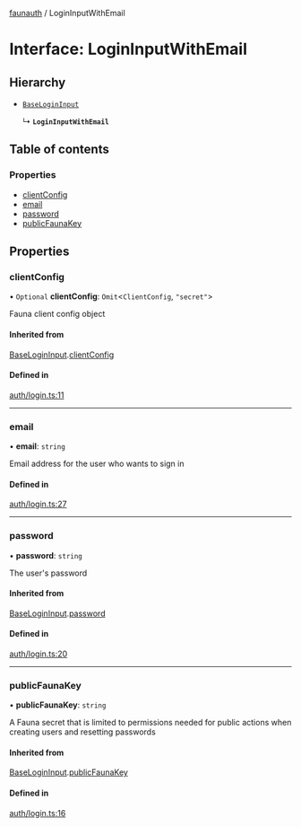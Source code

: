 [faunauth](../index.md) / LoginInputWithEmail

# Interface: LoginInputWithEmail

## Hierarchy

- [`BaseLoginInput`](BaseLoginInput.md)

  ↳ **`LoginInputWithEmail`**

## Table of contents

### Properties

- [clientConfig](LoginInputWithEmail.md#clientconfig)
- [email](LoginInputWithEmail.md#email)
- [password](LoginInputWithEmail.md#password)
- [publicFaunaKey](LoginInputWithEmail.md#publicfaunakey)

## Properties

### clientConfig

• `Optional` **clientConfig**: `Omit`<`ClientConfig`, ``"secret"``\>

Fauna client config object

#### Inherited from

[BaseLoginInput](BaseLoginInput.md).[clientConfig](BaseLoginInput.md#clientconfig)

#### Defined in

[auth/login.ts:11](https://github.com/alexnitta/faunauth/blob/d7db393/src/auth/login.ts#L11)

___

### email

• **email**: `string`

Email address for the user who wants to sign in

#### Defined in

[auth/login.ts:27](https://github.com/alexnitta/faunauth/blob/d7db393/src/auth/login.ts#L27)

___

### password

• **password**: `string`

The user's password

#### Inherited from

[BaseLoginInput](BaseLoginInput.md).[password](BaseLoginInput.md#password)

#### Defined in

[auth/login.ts:20](https://github.com/alexnitta/faunauth/blob/d7db393/src/auth/login.ts#L20)

___

### publicFaunaKey

• **publicFaunaKey**: `string`

A Fauna secret that is limited to permissions needed for public actions when creating users
and resetting passwords

#### Inherited from

[BaseLoginInput](BaseLoginInput.md).[publicFaunaKey](BaseLoginInput.md#publicfaunakey)

#### Defined in

[auth/login.ts:16](https://github.com/alexnitta/faunauth/blob/d7db393/src/auth/login.ts#L16)
